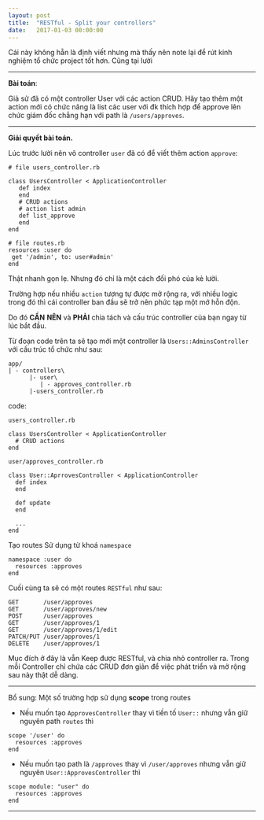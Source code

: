 ```yaml
---
layout: post
title:  "RESTful - Split your controllers"
date:   2017-01-03 00:00:00
---
```


Cái này không hẵn là định viết nhưng mà thấy nên note lại để rút kinh nghiệm tổ chức project tốt hơn. Cũng tại lười

---

**Bài toán**:

Giả sử đã có một controller User với các action CRUD.
Hãy tạo thêm một action mới có chức năng là list các user với đk thích hợp để approve lên chức giám đốc chẳng hạn với path là
`/users/approves`.

---

**Giải quyết bài toán.**

Lúc trước lười nên vô controller `user` đã có để viết thêm action `approve`:

```
# file users_controller.rb

class UsersController < ApplicationController
   def index
   end
   # CRUD actions
   # action list admin
   def list_approve
   end
end

# file routes.rb
resources :user do
 get '/admin', to: user#admin'
end
```

Thật nhanh gọn lẹ. Nhưng đó chỉ là một cách đối phó của kẻ lười. 

Trường hợp nếu nhiều `action` tương tự được mở rộng ra, với nhiều logic trong đó thì cái controller ban đầu sẽ trở nên phức tạp một mớ hỗn độn.

Do đó **CẦN** **NÊN** và **PHẢI** chia tách và cấu trúc controller của bạn ngay từ lúc bắt đầu.

Từ đoạn code trên ta sẽ tạo mới một controller là `Users::AdminsController` với cấu trúc tổ chức như sau:

```
app/
| - controllers\
      |- user\
         | - approves_controller.rb
      |-users_controller.rb  

```

code:


```
users_controller.rb

class UsersController < ApplicationController
  # CRUD actions
end

user/approves_controller.rb

class User::AprrovesController < ApplicationController
  def index
  end

  def update
  end 

  ...
end

```
Tạo routes Sử dụng từ khoá `namespace`

```
namespace :user do
  resources :approves
end

```
Cuối cùng ta sẽ có một routes `RESTful` như sau:

```
GET       /user/approves
GET       /user/approves/new
POST      /user/approves
GET       /user/approves/1
GET       /user/approves/1/edit
PATCH/PUT /user/approves/1
DELETE    /user/approves/1

```
Mục đích ở đây là vẫn Keep được RESTful, và chia nhỏ controller ra.
Trong mỗi Controller chỉ chứa các CRUD đơn giản để việc phát triển và mở rộng sau này thật dễ dàng.

---


Bổ sung: Một số trường hợp sử dụng **scope** trong routes

- Nếu muốn tạo `ApprovesController` thay vì tiền tố `User::` nhưng vẫn giữ nguyên path `routes` thì

```
scope '/user' do
  resources :approves
end

```

- Nếu muốn tạo path là `/approves` thay vì `/user/approves` nhưng vẫn giữ nguyên `User::ApprovesController` thì

```
scope module: "user" do
  resources :approves
end

```

---